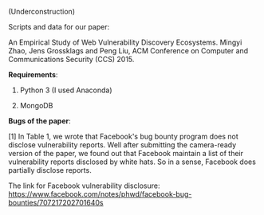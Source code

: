 (Underconstruction)

Scripts and data for our paper:

An Empirical Study of Web Vulnerability Discovery Ecosystems.
Mingyi Zhao, Jens Grossklags and Peng Liu, ACM Conference on Computer and Communications Security (CCS) 2015.


**Requirements**:

1. Python 3 (I used Anaconda)

2. MongoDB


**Bugs of the paper**:

[1] In Table 1, we wrote that Facebook's bug bounty program does not disclose vulnerability reports.
Well after submitting the camera-ready version of the paper, we found out that Facebook maintain a
list of their vulnerability reports disclosed by white hats. So in a sense, Facebook does partially
disclose reports.

The link for Facebook vulnerability disclosure:
https://www.facebook.com/notes/phwd/facebook-bug-bounties/707217202701640s